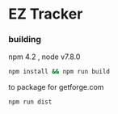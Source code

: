 # EZ Tracker

### building
npm 4.2 , node v7.8.0
 
```bash
npm install && npm run build
```

to package for getforge.com

```
npm run dist
```